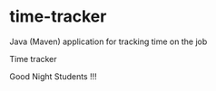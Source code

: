 # time-tracker
Java (Maven) application for tracking time on the job

Time tracker

Good Night Students  !!!
